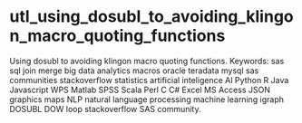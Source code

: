 # utl_using_dosubl_to_avoiding_klingon_macro_quoting_functions
Using dosubl to avoiding klingon macro quoting functions.  Keywords: sas sql join merge big data analytics macros oracle teradata mysql sas communities stackoverflow statistics artificial inteligence AI Python R Java Javascript WPS Matlab SPSS Scala Perl C C# Excel MS Access JSON graphics maps NLP natural language processing machine learning igraph DOSUBL DOW loop stackoverflow SAS community.

